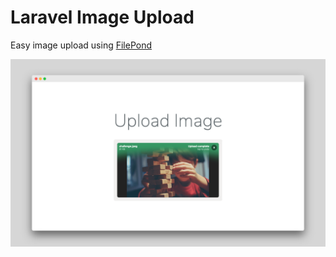 # Laravel Image Upload

Easy image upload using [FilePond](https://pqina.nl/filepond/docs/)

<img src="https://github.com/ar-android/laravel-image-upload/raw/master/screenshot.png" alt="Laravel image upload">